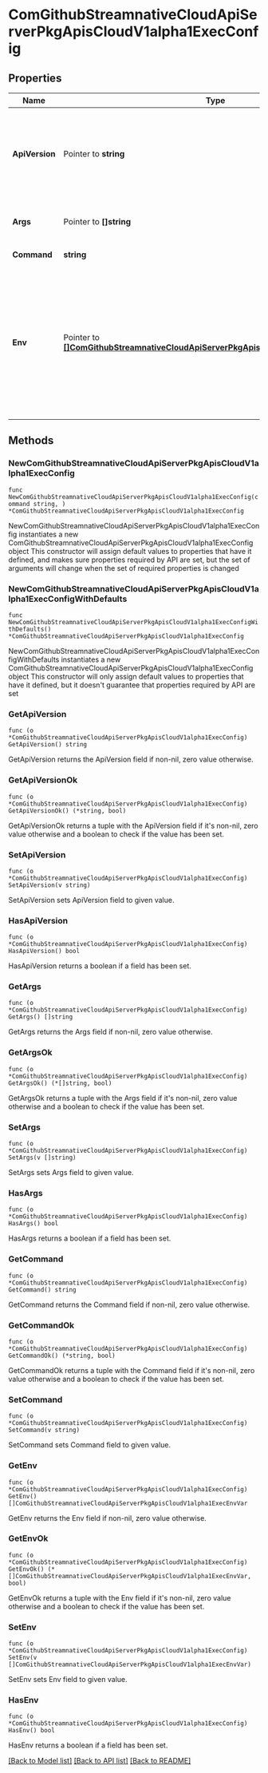 # ComGithubStreamnativeCloudApiServerPkgApisCloudV1alpha1ExecConfig

## Properties

Name | Type | Description | Notes
------------ | ------------- | ------------- | -------------
**ApiVersion** | Pointer to **string** | Preferred input version of the ExecInfo. The returned ExecCredentials MUST use the same encoding version as the input. | [optional] 
**Args** | Pointer to **[]string** | Arguments to pass to the command when executing it. | [optional] 
**Command** | **string** | Command to execute. | 
**Env** | Pointer to [**[]ComGithubStreamnativeCloudApiServerPkgApisCloudV1alpha1ExecEnvVar**](ComGithubStreamnativeCloudApiServerPkgApisCloudV1alpha1ExecEnvVar.md) | Env defines additional environment variables to expose to the process. These are unioned with the host&#39;s environment, as well as variables client-go uses to pass argument to the plugin. | [optional] 

## Methods

### NewComGithubStreamnativeCloudApiServerPkgApisCloudV1alpha1ExecConfig

`func NewComGithubStreamnativeCloudApiServerPkgApisCloudV1alpha1ExecConfig(command string, ) *ComGithubStreamnativeCloudApiServerPkgApisCloudV1alpha1ExecConfig`

NewComGithubStreamnativeCloudApiServerPkgApisCloudV1alpha1ExecConfig instantiates a new ComGithubStreamnativeCloudApiServerPkgApisCloudV1alpha1ExecConfig object
This constructor will assign default values to properties that have it defined,
and makes sure properties required by API are set, but the set of arguments
will change when the set of required properties is changed

### NewComGithubStreamnativeCloudApiServerPkgApisCloudV1alpha1ExecConfigWithDefaults

`func NewComGithubStreamnativeCloudApiServerPkgApisCloudV1alpha1ExecConfigWithDefaults() *ComGithubStreamnativeCloudApiServerPkgApisCloudV1alpha1ExecConfig`

NewComGithubStreamnativeCloudApiServerPkgApisCloudV1alpha1ExecConfigWithDefaults instantiates a new ComGithubStreamnativeCloudApiServerPkgApisCloudV1alpha1ExecConfig object
This constructor will only assign default values to properties that have it defined,
but it doesn't guarantee that properties required by API are set

### GetApiVersion

`func (o *ComGithubStreamnativeCloudApiServerPkgApisCloudV1alpha1ExecConfig) GetApiVersion() string`

GetApiVersion returns the ApiVersion field if non-nil, zero value otherwise.

### GetApiVersionOk

`func (o *ComGithubStreamnativeCloudApiServerPkgApisCloudV1alpha1ExecConfig) GetApiVersionOk() (*string, bool)`

GetApiVersionOk returns a tuple with the ApiVersion field if it's non-nil, zero value otherwise
and a boolean to check if the value has been set.

### SetApiVersion

`func (o *ComGithubStreamnativeCloudApiServerPkgApisCloudV1alpha1ExecConfig) SetApiVersion(v string)`

SetApiVersion sets ApiVersion field to given value.

### HasApiVersion

`func (o *ComGithubStreamnativeCloudApiServerPkgApisCloudV1alpha1ExecConfig) HasApiVersion() bool`

HasApiVersion returns a boolean if a field has been set.

### GetArgs

`func (o *ComGithubStreamnativeCloudApiServerPkgApisCloudV1alpha1ExecConfig) GetArgs() []string`

GetArgs returns the Args field if non-nil, zero value otherwise.

### GetArgsOk

`func (o *ComGithubStreamnativeCloudApiServerPkgApisCloudV1alpha1ExecConfig) GetArgsOk() (*[]string, bool)`

GetArgsOk returns a tuple with the Args field if it's non-nil, zero value otherwise
and a boolean to check if the value has been set.

### SetArgs

`func (o *ComGithubStreamnativeCloudApiServerPkgApisCloudV1alpha1ExecConfig) SetArgs(v []string)`

SetArgs sets Args field to given value.

### HasArgs

`func (o *ComGithubStreamnativeCloudApiServerPkgApisCloudV1alpha1ExecConfig) HasArgs() bool`

HasArgs returns a boolean if a field has been set.

### GetCommand

`func (o *ComGithubStreamnativeCloudApiServerPkgApisCloudV1alpha1ExecConfig) GetCommand() string`

GetCommand returns the Command field if non-nil, zero value otherwise.

### GetCommandOk

`func (o *ComGithubStreamnativeCloudApiServerPkgApisCloudV1alpha1ExecConfig) GetCommandOk() (*string, bool)`

GetCommandOk returns a tuple with the Command field if it's non-nil, zero value otherwise
and a boolean to check if the value has been set.

### SetCommand

`func (o *ComGithubStreamnativeCloudApiServerPkgApisCloudV1alpha1ExecConfig) SetCommand(v string)`

SetCommand sets Command field to given value.


### GetEnv

`func (o *ComGithubStreamnativeCloudApiServerPkgApisCloudV1alpha1ExecConfig) GetEnv() []ComGithubStreamnativeCloudApiServerPkgApisCloudV1alpha1ExecEnvVar`

GetEnv returns the Env field if non-nil, zero value otherwise.

### GetEnvOk

`func (o *ComGithubStreamnativeCloudApiServerPkgApisCloudV1alpha1ExecConfig) GetEnvOk() (*[]ComGithubStreamnativeCloudApiServerPkgApisCloudV1alpha1ExecEnvVar, bool)`

GetEnvOk returns a tuple with the Env field if it's non-nil, zero value otherwise
and a boolean to check if the value has been set.

### SetEnv

`func (o *ComGithubStreamnativeCloudApiServerPkgApisCloudV1alpha1ExecConfig) SetEnv(v []ComGithubStreamnativeCloudApiServerPkgApisCloudV1alpha1ExecEnvVar)`

SetEnv sets Env field to given value.

### HasEnv

`func (o *ComGithubStreamnativeCloudApiServerPkgApisCloudV1alpha1ExecConfig) HasEnv() bool`

HasEnv returns a boolean if a field has been set.


[[Back to Model list]](../README.md#documentation-for-models) [[Back to API list]](../README.md#documentation-for-api-endpoints) [[Back to README]](../README.md)


